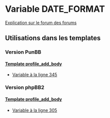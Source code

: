 # Variable DATE_FORMAT
[Explication sur le forum des forums](http://forum.forumactif.com/t294113-listing-des-variables#DATE_FORMAT)
## Utilisations dans les templates
### Version PunBB
#### [Template profile_add_body](punbb/profile_add_body.md)
* [Variable à la ligne 345](../punbb/profile_add_body.tpl#L345)
### Version phpBB2
#### [Template profile_add_body](subsilver/profile_add_body.md)
* [Variable à la ligne 305](../subsilver/profile_add_body.tpl#L305)